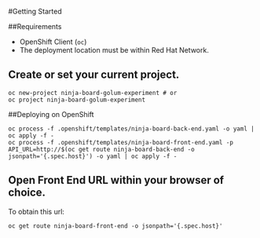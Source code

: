 #Getting Started

##Requirements
* OpenShift Client (`oc`)
* The deployment location must be within Red Hat Network.

## Create or set your current project.
```shell script
oc new-project ninja-board-golum-experiment # or
oc project ninja-board-golum-experiment
```

##Deploying on OpenShift

```shell script
oc process -f .openshift/templates/ninja-board-back-end.yaml -o yaml | oc apply -f -
oc process -f .openshift/templates/ninja-board-front-end.yaml -p API_URL=http://$(oc get route ninja-board-back-end -o jsonpath='{.spec.host}') -o yaml | oc apply -f -
```

## Open Front End URL within your browser of choice.

To obtain this url:
```shell script
oc get route ninja-board-front-end -o jsonpath='{.spec.host}'
```